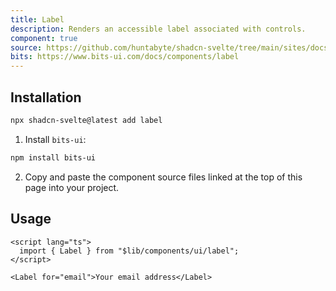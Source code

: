 ```yaml
---
title: Label
description: Renders an accessible label associated with controls.
component: true
source: https://github.com/huntabyte/shadcn-svelte/tree/main/sites/docs/src/lib/registry/default/ui/label
bits: https://www.bits-ui.com/docs/components/label
---
```


<script>
  import { ComponentPreview, ManualInstall } from '$lib/components/docs';
</script>

<ComponentPreview name="label-demo">

<div />

</ComponentPreview>

## Installation

```bash
npx shadcn-svelte@latest add label
```

<ManualInstall>

1. Install `bits-ui`:

```bash
npm install bits-ui
```

2. Copy and paste the component source files linked at the top of this page into your project.

</ManualInstall>

## Usage

```svelte
<script lang="ts">
  import { Label } from "$lib/components/ui/label";
</script>

<Label for="email">Your email address</Label>
```
